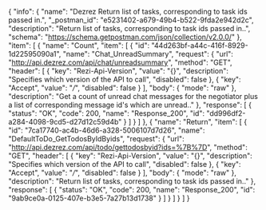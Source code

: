 {
  "info": {
    "name": "Dezrez Return list of tasks, corresponding to task ids passed in.",
    "_postman_id": "e5231402-a679-49b4-b522-9fda2e942d2c",
    "description": "Return list of tasks, corresponding to task ids passed in..",
    "schema": "https://schema.getpostman.com/json/collection/v2.0.0/"
  },
  "item": [
    {
      "name": "Count",
      "item": [
        {
          "id": "44d263bf-a44c-416f-8929-1d22595090a1",
          "name": "Chat_UnreadSummary",
          "request": {
            "url": "http://api.dezrez.com/api/chat/unreadsummary",
            "method": "GET",
            "header": [
              {
                "key": "Rezi-Api-Version",
                "value": "{}",
                "description": "Specifies which version of the API to call",
                "disabled": false
              },
              {
                "key": "Accept",
                "value": "*/*",
                "disabled": false
              }
            ],
            "body": {
              "mode": "raw"
            },
            "description": "Get a count of unread chat messages for the negotiator plus a list of corresponding message id's which are unread.."
          },
          "response": [
            {
              "status": "OK",
              "code": 200,
              "name": "Response_200",
              "id": "dd996df2-a284-4098-9cd5-d27d12c59d4b"
            }
          ]
        }
      ]
    },
    {
      "name": "Return",
      "item": [
        {
          "id": "7ca17740-ac4b-46d6-a328-5006107d7d26",
          "name": "DefaultToDo_GetTodosByIdByids",
          "request": {
            "url": "http://api.dezrez.com/api/todo/gettodosbyid?ids=%7B%7D",
            "method": "GET",
            "header": [
              {
                "key": "Rezi-Api-Version",
                "value": "{}",
                "description": "Specifies which version of the API to call",
                "disabled": false
              },
              {
                "key": "Accept",
                "value": "*/*",
                "disabled": false
              }
            ],
            "body": {
              "mode": "raw"
            },
            "description": "Return list of tasks, corresponding to task ids passed in.."
          },
          "response": [
            {
              "status": "OK",
              "code": 200,
              "name": "Response_200",
              "id": "9ab9ce0a-0125-407e-b3e5-7a27b13d1738"
            }
          ]
        }
      ]
    }
  ]
}